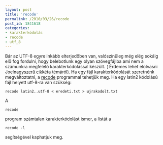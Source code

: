 ```yaml
---
layout: post
title: 'recode'
permalink: /2010/03/26/recode
post_id: 1841618
categories: 
- karakterkódolás
- recode
- utf_8
---
```


Bár az UTF-8 egyre inkább elterjedőben van, valószínűleg még elég sokáig elő fog fordulni, hogy belebotlunk egy olyan szövegfájlba ami nem a számunkra megfelelő karakterkódolással készült. (
Érdemes lehet elolvasni Joel[nagyszerű cikkét](http://www.joelonsoftware.com/articles/Unicode.html)a témáról). 
Ha egy fájl karakterkódolását szeretnénk megváltoztatni, a 
[recode](http://www.gnu.org/software/recode/) programmal tehetjük meg. Ha egy latin2 kódolású fájl helyett utf-8-ra van szükség: 
```
recode latin2..utf-8 < eredeti.txt > ujrakodolt.txt
``` 
A 
```
recode
```
 program számtalan karakterkódolást ismer, a listát a 
```
recode -l
``` 
segítségével kaphatjuk meg. 
  
 